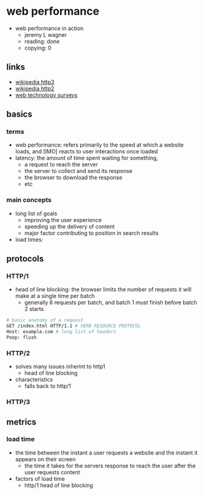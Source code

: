 # web performance

- web performance in action
  - jeremy L wagner
  - reading: done
  - copying: 0

## links

- [wikipedia http3](https://en.wikipedia.org/wiki/HTTP/3)
- [wikipedia http2](https://en.wikipedia.org/wiki/HTTP/2)
- [web technology surveys](https://w3techs.com/)

## basics

### terms

- web performance: refers primarily to the speed at which a website loads, and [IMO] reacts to user interactions once loaded
- latency: the amount of time spent waiting for something,
  - a request to reach the server
  - the server to collect and send its response
  - the browser to download the response
  - etc

### main concepts

- long list of goals
  - improving the user experience
  - speeding up the delivery of content
  - major factor contributing to position in search results
- load times:

## protocols

### HTTP/1

- head of line blocking: the browser limits the number of requests it will make at a single time per batch
  - generally 6 requests per batch, and batch 1 must finish before batch 2 starts

```sh
# basic anatomy of a request
GET /index.html HTTP/1.1 # VERB RESOURCE PROTOCOL
Host: example.com # long list of headers
Poop: flush
```

### HTTP/2

- solves many issues inherint to http1
  - head of line blocking
- characteristics
  - falls back to http/1

### HTTP/3

## metrics

### load time

- the time between the instant a user requests a website and the instant it appears on their screen
  - the time it takes for the servers response to reach the user after the user requests content
- factors of load time
  - http/1 head of line blocking

